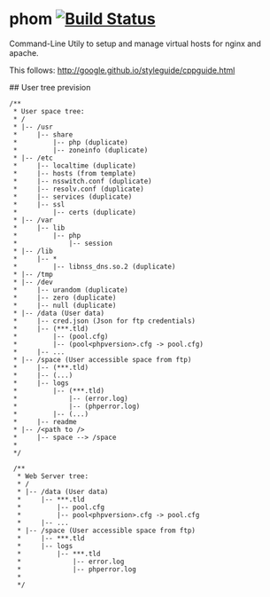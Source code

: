# phom [![Build Status](https://travis-ci.org/Nurrl/phom.svg?branch=develop)](https://travis-ci.org/Nurrl/phom)
Command-Line Utily to setup and manage virtual hosts for nginx and apache.

This follows: http://google.github.io/styleguide/cppguide.html

## User tree prevision
```
/**
 * User space tree:
 * /
 * |-- /usr
 *     |-- share
 *         |-- php (duplicate)
 *         |-- zoneinfo (duplicate)
 * |-- /etc
 *     |-- localtime (duplicate)
 *     |-- hosts (from template)
 *     |-- nsswitch.conf (duplicate)
 *     |-- resolv.conf (duplicate)
 *     |-- services (duplicate)
 *     |-- ssl
 *         |-- certs (duplicate)
 * |-- /var
 *     |-- lib
 *         |-- php
 *             |-- session
 * |-- /lib
 *     |-- *
 *         |-- libnss_dns.so.2 (duplicate)
 * |-- /tmp
 * |-- /dev
 *     |-- urandom (duplicate)
 *     |-- zero (duplicate)
 *     |-- null (duplicate)
 * |-- /data (User data)
 *     |-- cred.json (Json for ftp credentials)
 *     |-- (***.tld)
 *         |-- (pool.cfg)
 *         |-- (pool<phpversion>.cfg -> pool.cfg)
 *     |-- ...
 * |-- /space (User accessible space from ftp)
 *     |-- (***.tld)
 *     |-- (...)
 *     |-- logs
 *         |-- (***.tld)
 *             |-- (error.log)
 *             |-- (phperror.log)
 *         |-- (...)
 *     |-- readme
 * |-- /<path to />
 *     |-- space --> /space
 *
 */

 /**
  * Web Server tree:
  * /
  * |-- /data (User data)
  *     |-- ***.tld
  *         |-- pool.cfg
  *         |-- pool<phpversion>.cfg -> pool.cfg
  *     |-- ...
  * |-- /space (User accessible space from ftp)
  *     |-- ***.tld
  *     |-- logs
  *         |-- ***.tld
  *             |-- error.log
  *             |-- phperror.log
  *
  */
```
